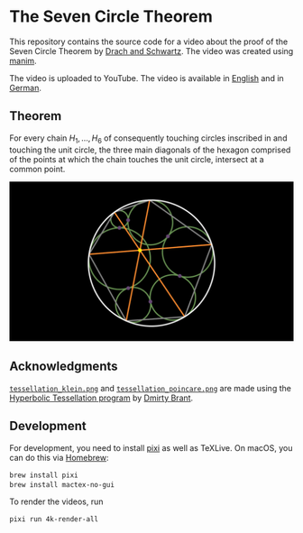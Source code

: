 # The Seven Circle Theorem

This repository contains the source code for a video about the proof of the Seven Circle Theorem by [Drach and Schwartz](https://arxiv.org/pdf/1911.00161.pdf).
The video was created using [manim](https://github.com/ManimCommunity/manim).

The video is uploaded to YouTube. The video is available in [English](https://youtu.be/m9v0h2ibYpo) and in [German](https://youtu.be/flR3e5Cc2G4).

## Theorem

For every chain $H_1, \ldots, H_6$ of consequently touching circles inscribed in and touching the unit circle, the three main diagonals of the hexagon comprised of the points at which the chain touches the unit circle, intersect at a common point.

[![The Seven Circle Theorem](thumbnail.png)](https://youtu.be/m9v0h2ibYpo)

## Acknowledgments

[`tessellation_klein.png`](tessellation_klein.png) and [`tessellation_poincare.png`](tessellation_poincare.png) are made using the [Hyperbolic Tessellation program](https://dmitrybrant.com/2007/01/24/hyperbolic-tessellations) by [Dmirty Brant](https://github.com/dbrant).

## Development

For development, you need to install [pixi](https://pixi.sh) as well as TeXLive.
On macOS, you can do this via [Homebrew](https://brew.sh):

```bash
brew install pixi
brew install mactex-no-gui
```

To render the videos, run

```bash
pixi run 4k-render-all
```
